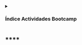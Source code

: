 

<details>
  <summary><h3>Índice Actividades Bootcamp</h3> </summary>
      <details>
        <summary> <h4>Módulo 2 - Fundamentos del Desarrollo Front End</h4> </summary>
          <h5> 1.- Aspectos principales del desarrollo en web</h5>
            - <a href="https://github.com/JuanAndresSalas/M2-ABRPO_1.git" target="_blank">Actividad Grupal: M2-ABRPO_1</a>
          <h5> 2.- Hojas de Estilos CSS</h5>
            - <a href="https://github.com/JuanAndresSalas/M2-ABRPO_2.git">Actividad Grupal: M2-ABRPO_2</a>
            - <a href="https://github.com/JuanAndresSalas/M2-ABP_Portafolio.git">Actividad Personal: M2-ABP_Portafolio</a>
          <h5> 3.- Responsividad / Bootstrap</h5>
            - <a href="https://github.com/JuanAndresSalas/M2_ABPRO-3-EJERCICIO-GRUPAL.git">Actividad Grupal: M2_ABPRO_3</a>
      </details>
      <details>
        <summary> <h4>Módulo 3 - Fundamentos de Programación en JavaScript</h4> </summary>
          <h5> 1.- Introducción al lenguaje Javascript</h5>
            - <a href="https://github.com/JuanAndresSalas/M3-ABP_1.git">Actividad Personal: M3-ABP_1</a>
            - <a href="https://github.com/JuanAndresSalas/Proyecto-Personal-Bootcamp-UNAB.git">Actividad Personal: M3-ABP Portafolio</a>
          <h5> 2.- Objetos</h5>
            - <a href="https://github.com/Sasdalorian/proyecto-grupal-M3.git">Actividad Grupal: M3-ABRPO_2</a>
            - <a href="https://github.com/JuanAndresSalas/Ejercicios-Individuales.git">Actividad Personal: M3-ABP_2</a>
            - <a href="https://github.com/JuanAndresSalas/Ejercicios-Javascript.git">Actividad Personal: M3-ABP_3</a>
            - <a href="https://github.com/JuanAndresSalas/M3-ABP_4-Ejercicios-JS.git">Actividad Personal: M3-ABP_4</a>
            - <a href="https://github.com/JuanAndresSalas/M3-ABP_5-Ejercicios-JS.git">Actividad Personal: M3-ABP_5</a>
            - <a href="https://github.com/JuanAndresSalas/Proyecto-Personal-Bootcamp-UNAB.git">Actividad Personal: M3-ABP_Portafolio</a>
            - <a href="https://github.com/Sasdalorian/proyecto-grupal-M3.git">Actividad Grupal: Evaluación Módulo</a>
      </details>
      <details>
        <summary> <h4>Módulo 4: Programación Avanzada en Javascript</h4> </summary>
          <h5> 1. Orientación a Objetos en Javascript</h5>
      </details>
 </details>



## ****

### 

</details>

